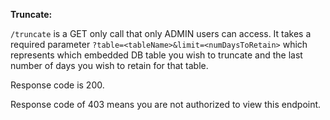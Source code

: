 **Truncate:**

`/truncate` is a GET only call that only ADMIN users can access.
It takes a required parameter `?table=<tableName>&limit=<numDaysToRetain>` which represents which embedded DB table you wish to truncate and the last number of days you wish to retain for that table.

Response code is 200.

Response code of 403 means you are not authorized to view this endpoint.